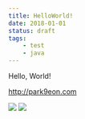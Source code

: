 ```yaml
---
title: HelloWorld!
date: 2018-01-01
status: draft
tags:
    - test
    - java
---
```


Hello, World!

http://park9eon.com

![](images/DSC_0342.JPG)
![](https://lh6.googleusercontent.com/BsuxrMUT77Kb7Y_HsFDHowZDw0Hb-PschKzX3JzEy5r63PKeVIrDd6kN4gGc2pLmxjzPao86Qoh0l1bq28Tv=w1517-h839-rw)